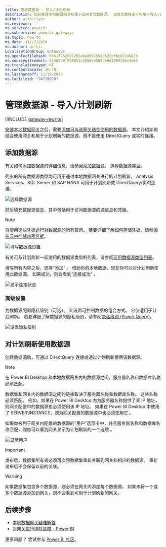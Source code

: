 ```yaml
---
title: 管理数据源 - 导入/计划刷新
description: 如何管理本地数据网关和属于该网关的数据源。 这篇文章特定于可用于导入/计划刷新的数据源。
author: arthiriyer
ms.reviewer: ''
ms.service: powerbi
ms.subservice: powerbi-gateways
ms.topic: how-to
ms.date: 11/17/2020
ms.author: arthii
LocalizationGroup: Gateways
ms.openlocfilehash: bb61f752891205a0e8997592d522efb2022a562b
ms.sourcegitcommit: 5240990f998851c4854eb565de681099264c5a61
ms.translationtype: HT
ms.contentlocale: zh-CN
ms.lasthandoff: 11/18/2020
ms.locfileid: "94719020"
---
```

# <a name="manage-your-data-source---importscheduled-refresh"></a>管理数据源 - 导入/计划刷新

[!INCLUDE [gateway-rewrite](../includes/gateway-rewrite.md)]

[安装本地数据网关](/data-integration/gateway/service-gateway-install)之后，需要[添加可与该网关结合使用的数据源](service-gateway-data-sources.md#add-a-data-source)。 本文介绍如何结合使用网关和用于计划刷新的数据源，而不是使用 DirectQuery 或实时连接。

## <a name="add-a-data-source"></a>添加数据源

有关如何添加数据源的详细信息，请参阅[添加数据源](service-gateway-data-sources.md#add-a-data-source)。 选择数据源类型。

列出的所有数据源类型均可用于通过本地数据网关进行的计划刷新。 Analysis Services、SQL Server 和 SAP HANA 可用于计划刷新或 DirectQuery/实时连接。

![选择数据源](media/service-gateway-enterprise-manage-scheduled-refresh/datasourcesettings2.png)

然后填充数据源信息，其中包括用于访问数据源的源信息和凭据。

> [!NOTE]
> 将使用这些凭据运行对数据源的所有查询。 若要详细了解如何存储凭据，请参阅[在云中存储加密凭据](service-gateway-data-sources.md#store-encrypted-credentials-in-the-cloud)。

![填写数据源设置](media/service-gateway-enterprise-manage-scheduled-refresh/datasourcesettings3-oracle.png)

有关可与计划刷新一起使用的数据源类型的列表，请参阅[可用数据源类型列表](service-gateway-data-sources.md#list-of-available-data-source-types)。

填写所有内容之后，选择“添加”  。 借助你的本地数据，现在你可以对计划刷新使用此数据源。 如果成功，则会看到“连接成功”  。

![显示连接状态](media/service-gateway-enterprise-manage-scheduled-refresh/datasourcesettings4.png)

### <a name="advanced-settings"></a>高级设置

为数据源配置隐私级别（可选）。 此设置可控制数据的组合方式。 它仅适用于计划刷新。 若要详细了解数据源的隐私级别，请参阅[隐私级别 (Power Query)](https://support.office.com/article/Privacy-levels-Power-Query-CC3EDE4D-359E-4B28-BC72-9BEE7900B540)。

![设置隐私级别](media/service-gateway-enterprise-manage-scheduled-refresh/datasourcesettings9.png)

## <a name="use-the-data-source-for-scheduled-refresh"></a>对计划刷新使用数据源

创建数据源后，可通过 DirectQuery 连接或通过计划刷新使用该数据源。

> [!NOTE]
> 在 Power BI Desktop 和本地数据网关内的数据源之间，服务器名称和数据库名称必须匹配。

数据集和网关内的数据源之间的链接取决于服务器名称和数据库名称。 这些名称必须匹配。 例如，如果在 Power BI Desktop 内为服务器名称提供了某 IP 地址，则网关配置中的数据源也必须使用该 IP 地址。 如果在 Power BI Desktop 中使用了 SERVER\INSTANCE，则为网关配置的数据源中也必须使用它  。

如果你被列于网关内配置的数据源的“用户”选项卡中，并且服务器名称和数据库名称匹配，则你可以看到网关显示为计划刷新的一个选项  。

![显示用户](media/service-gateway-enterprise-manage-scheduled-refresh/powerbi-gateway-enterprise-schedule-refresh.png)

> [!IMPORTANT]
> 发布后，数据集所有者必须再次将数据集重新关联到网关和相应的数据源。 重新发布后不会保留以前的关联。 

> [!WARNING]
> 如果数据集包含多个数据源，则必须在网关内添加每个数据源。 如果未将一个或多个数据源添加到网关，则不会看到可用于计划刷新的网关。

## <a name="next-steps"></a>后续步骤

* [本地数据网关疑难解答](/data-integration/gateway/service-gateway-tshoot)
* [对网关进行排除故障 - Power BI](service-gateway-onprem-tshoot.md)

更多问题？ 尝试参与 [Power BI 社区](https://community.powerbi.com/)。
